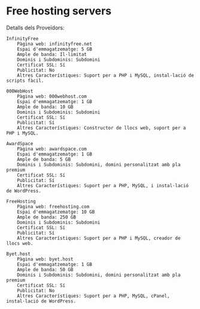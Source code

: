 # Free hosting servers
Detalls dels Proveïdors:

    InfinityFree
        Pàgina web: infinityfree.net
        Espai d'emmagatzematge: 5 GB
        Ample de banda: Il·limitat
        Dominis i Subdominis: Subdomini
        Certificat SSL: Sí
        Publicitat: No
        Altres Característiques: Suport per a PHP i MySQL, instal·lació de scripts fàcil.

    000WebHost
        Pàgina web: 000webhost.com
        Espai d'emmagatzematge: 1 GB
        Ample de banda: 10 GB
        Dominis i Subdominis: Subdomini
        Certificat SSL: Sí
        Publicitat: Sí
        Altres Característiques: Constructor de llocs web, suport per a PHP i MySQL.

    AwardSpace
        Pàgina web: awardspace.com
        Espai d'emmagatzematge: 1 GB
        Ample de banda: 5 GB
        Dominis i Subdominis: Subdomini, domini personalitzat amb pla premium
        Certificat SSL: Sí
        Publicitat: Sí
        Altres Característiques: Suport per a PHP, MySQL, i instal·lació de WordPress.

    FreeHosting
        Pàgina web: freehosting.com
        Espai d'emmagatzematge: 10 GB
        Ample de banda: 250 GB
        Dominis i Subdominis: Subdomini
        Certificat SSL: Sí
        Publicitat: Sí
        Altres Característiques: Suport per a PHP i MySQL, creador de llocs web.

    Byet.host
        Pàgina web: byet.host
        Espai d'emmagatzematge: 1 GB
        Ample de banda: 50 GB
        Dominis i Subdominis: Subdomini, domini personalitzat amb pla premium
        Certificat SSL: Sí
        Publicitat: No
        Altres Característiques: Suport per a PHP, MySQL, cPanel, instal·lació de WordPress.

